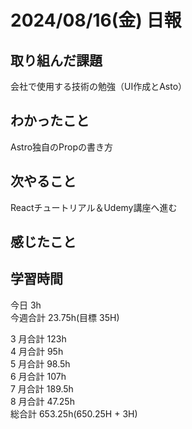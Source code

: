 # 2024/08/16(金) 日報

## 取り組んだ課題
会社で使用する技術の勉強（UI作成とAsto）

## わかったこと
Astro独自のPropの書き方

## 次やること
Reactチュートリアル＆Udemy講座へ進む

## 感じたこと


## 学習時間

今日 3h
<br />
今週合計 23.75h(目標 35H)
<br />

3 月合計 123h
<br />
4 月合計 95h
<br />
5 月合計 98.5h
<br />
6 月合計 107h
<br />
7 月合計 189.5h
<br />
8 月合計 47.25h
<br />
総合計 653.25h(650.25H + 3H)
